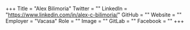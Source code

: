 +++
Title = "Alex Bilimoria"
Twitter = ""
LinkedIn = "https://www.linkedin.com/in/alex-c-bilimoria/"
GitHub = ""
Website = ""
Employer = "Vacasa"
Role = ""
Image = ""
GitLab = ""
Facebook = ""
+++
